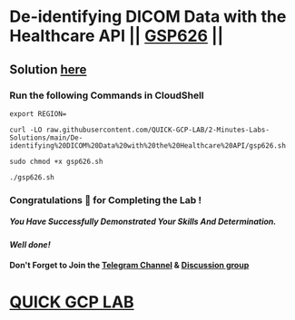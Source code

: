 # De-identifying DICOM Data with the Healthcare API || [GSP626](https://www.cloudskillsboost.google/focuses/6920?parent=catalog) ||

## Solution [here](https://youtu.be/lIBzejSxSsM)

### Run the following Commands in CloudShell
```
export REGION=
``` 
```
curl -LO raw.githubusercontent.com/QUICK-GCP-LAB/2-Minutes-Labs-Solutions/main/De-identifying%20DICOM%20Data%20with%20the%20Healthcare%20API/gsp626.sh

sudo chmod +x gsp626.sh

./gsp626.sh
```

### Congratulations 🎉 for Completing the Lab !

##### *You Have Successfully Demonstrated Your Skills And Determination.*

#### *Well done!*

#### Don't Forget to Join the [Telegram Channel](https://t.me/QuickGcpLab) & [Discussion group](https://t.me/QuickGcpLabChats)

# [QUICK GCP LAB](https://www.youtube.com/@quickgcplab)
